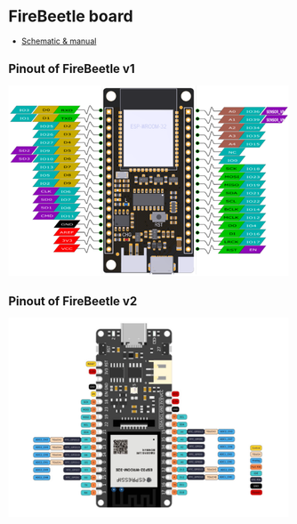 # FireBeetle board

* [Schematic & manual](firebeetle_esp32_board_user_manual.pdf)

## Pinout of FireBeetle v1

   ![firebeetle-pinout](../images/DFR0478_pinout.png)

## Pinout of FireBeetle v2

   ![firebeetle2-pinout](../images/firebeetle2-pinout.jpg)
